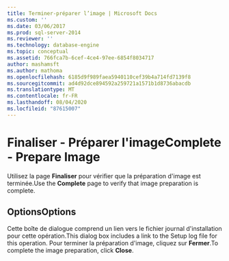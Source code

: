 ```yaml
---
title: Terminer-préparer l’image | Microsoft Docs
ms.custom: ''
ms.date: 03/06/2017
ms.prod: sql-server-2014
ms.reviewer: ''
ms.technology: database-engine
ms.topic: conceptual
ms.assetid: 766fca7b-6cef-4ce4-97ee-6854f8034717
author: mashamsft
ms.author: mathoma
ms.openlocfilehash: 6185d9f989faea5940110cef39b4a714fd7139f8
ms.sourcegitcommit: ad4d92dce894592a259721a1571b1d8736abacdb
ms.translationtype: MT
ms.contentlocale: fr-FR
ms.lasthandoff: 08/04/2020
ms.locfileid: "87615007"
---
```

# <a name="complete---prepare-image"></a><span data-ttu-id="c159f-102">Finaliser - Préparer l'image</span><span class="sxs-lookup"><span data-stu-id="c159f-102">Complete - Prepare Image</span></span>
  <span data-ttu-id="c159f-103">Utilisez la page **Finaliser** pour vérifier que la préparation d'image est terminée.</span><span class="sxs-lookup"><span data-stu-id="c159f-103">Use the **Complete** page to verify that image preparation is complete.</span></span>  
  
## <a name="options"></a><span data-ttu-id="c159f-104">Options</span><span class="sxs-lookup"><span data-stu-id="c159f-104">Options</span></span>  
 <span data-ttu-id="c159f-105">Cette boîte de dialogue comprend un lien vers le fichier journal d'installation pour cette opération.</span><span class="sxs-lookup"><span data-stu-id="c159f-105">This dialog box includes a link to the Setup log file for this operation.</span></span> <span data-ttu-id="c159f-106">Pour terminer la préparation d'image, cliquez sur **Fermer**.</span><span class="sxs-lookup"><span data-stu-id="c159f-106">To complete the image preparation, click **Close**.</span></span>  
  
  
